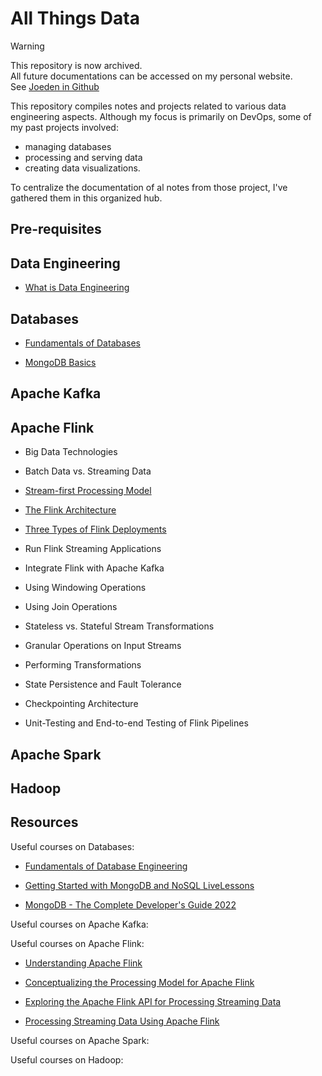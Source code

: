 
# All Things Data

> [!WARNING] 
> 
> This repository is now archived.<br>
> All future documentations can be accessed on my personal website.<br>
> See [Joeden in Github](https://github.com/joseeden/joeden)




This repository compiles notes and projects related to various data engineering aspects. Although my focus is primarily on DevOps, some of my past projects involved:

- managing databases
- processing and serving data
- creating data visualizations. 

To centralize the documentation of al notes from those project, I've gathered them in this organized hub.

## Pre-requisites 
<!-- 
- Prior experience with Flink
- Comfortable in Java programming
- Have used Apache Maven for build dependencies -->


## Data Engineering 

- [What is Data Engineering](pages/00-Data-Engineering/001-what-is-data-engineering.md) 

## Databases 

- [Fundamentals of Databases](pages/01-Databases/001-Fundamentals.md)

- [MongoDB Basics](pages/01-Databases/002-MongoDB.md)

## Apache Kafka 



## Apache Flink 

- Big Data Technologies 

- Batch Data vs. Streaming Data

- [Stream-first Processing Model](pages/03-Apache-Flink/003-Strem-first-processing-model.md)

- [The Flink Architecture](pages/03-Apache-Flink/004-The-Flink-Architecture.md)

- [Three Types of Flink Deployments](pages/03-Apache-Flink/005-Flink-Deployments.md)

- Run Flink Streaming Applications

- Integrate Flink with Apache Kafka

- Using Windowing Operations

- Using Join Operations

- Stateless vs. Stateful Stream Transformations

- Granular Operations on Input Streams

- Performing Transformations

- State Persistence and Fault Tolerance

- Checkpointing Architecture

- Unit-Testing and End-to-end Testing of Flink Pipelines

## Apache Spark 



## Hadoop



## Resources 

Useful courses on Databases:

- [Fundamentals of Database Engineering](https://www.udemy.com/course/database-engines-crash-course/)

- [Getting Started with MongoDB and NoSQL LiveLessons](https://www.oreilly.com/library/view/getting-started-with/9780136535959/)

- [MongoDB - The Complete Developer's Guide 2022](https://www.udemy.com/course/mongodb-the-complete-developers-guide/)

Useful courses on Apache Kafka:




Useful courses on Apache Flink:

- [Understanding Apache Flink](https://www.pluralsight.com/courses/understanding-apache-flink)

- [Conceptualizing the Processing Model for Apache Flink](https://www.pluralsight.com/courses/conceptualizing-processing-model-apache-flink)

- [Exploring the Apache Flink API for Processing Streaming Data](https://www.pluralsight.com/courses/exploring-apache-flink-api-processing-streaming-data)

- [Processing Streaming Data Using Apache Flink](https://www.pluralsight.com/courses/processing-streaming-data-apache-flink)



Useful courses on Apache Spark:




Useful courses on Hadoop:
